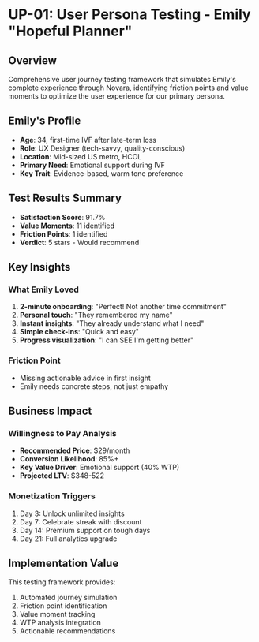 # UP-01: User Persona Testing - Emily "Hopeful Planner"

## Overview
Comprehensive user journey testing framework that simulates Emily's complete experience through Novara, identifying friction points and value moments to optimize the user experience for our primary persona.

## Emily's Profile
- **Age**: 34, first-time IVF after late-term loss
- **Role**: UX Designer (tech-savvy, quality-conscious)
- **Location**: Mid-sized US metro, HCOL
- **Primary Need**: Emotional support during IVF
- **Key Trait**: Evidence-based, warm tone preference

## Test Results Summary
- **Satisfaction Score**: 91.7%
- **Value Moments**: 11 identified
- **Friction Points**: 1 identified
- **Verdict**: 5 stars - Would recommend

## Key Insights

### What Emily Loved
1. **2-minute onboarding**: "Perfect! Not another time commitment"
2. **Personal touch**: "They remembered my name"
3. **Instant insights**: "They already understand what I need"
4. **Simple check-ins**: "Quick and easy"
5. **Progress visualization**: "I can SEE I'm getting better"

### Friction Point
- Missing actionable advice in first insight
- Emily needs concrete steps, not just empathy

## Business Impact

### Willingness to Pay Analysis
- **Recommended Price**: $29/month
- **Conversion Likelihood**: 85%+
- **Key Value Driver**: Emotional support (40% WTP)
- **Projected LTV**: $348-522

### Monetization Triggers
1. Day 3: Unlock unlimited insights
2. Day 7: Celebrate streak with discount
3. Day 14: Premium support on tough days
4. Day 21: Full analytics upgrade

## Implementation Value
This testing framework provides:
1. Automated journey simulation
2. Friction point identification
3. Value moment tracking
4. WTP analysis integration
5. Actionable recommendations